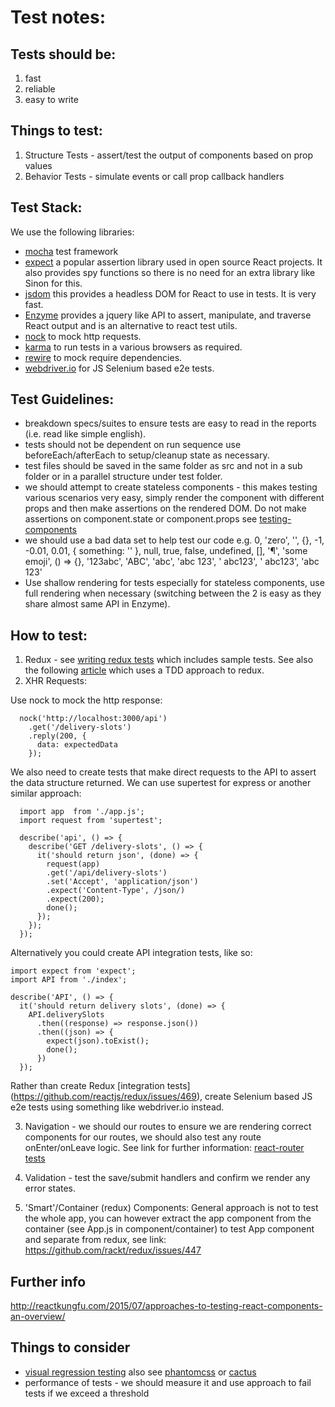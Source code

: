 # Test notes:

## Tests should be:
1. fast
2. reliable
3. easy to write

## Things to test:
1. Structure Tests - assert/test the output of components based on prop values
2. Behavior Tests - simulate events or call prop callback handlers

## Test Stack:
We use the following libraries:

* [mocha](https://github.com/mochajs/mocha) test framework
* [expect](https://github.com/mjackson/expect) a popular assertion library used in open source React projects. It also provides spy functions so there is no need for an extra library like Sinon for this.
* [jsdom](https://github.com/tmpvar/jsdom) this provides a headless DOM for React to use in tests. It is very fast.
* [Enzyme](https://github.com/airbnb/enzyme) provides a jquery like API to assert, manipulate, and traverse React output and is an alternative to react test utils.
* [nock](https://github.com/pgte/nock) to mock http requests.
* [karma](https://github.com/karma-runner/karma) to run tests in a various browsers as required.
* [rewire](https://github.com/jhnns/rewire) to mock require dependencies.
* [webdriver.io](https://github.com/webdriverio/webdriverio/) for JS Selenium based e2e tests.

## Test Guidelines:
* breakdown specs/suites to ensure tests are easy to read in the reports (i.e. read like simple english).
* tests should not be dependent on run sequence use beforeEach/afterEach to setup/cleanup state as necessary.
* test files should be saved in the same folder as src and not in a sub folder or in a parallel structure under test folder.
* we should attempt to create stateless components - this makes testing various scenarios very easy, simply render the component with different props and then make assertions on the rendered DOM. Do not make assertions on component.state or component.props see [testing-components](
https://github.com/ryanflorence/react-training/blob/gh-pages/lessons/02-testing-components.md)
* we should use a bad data set to help test our code e.g.   0, 'zero', '', {}, -1, -0.01, 0.01, { something: '' }, null, true, false, undefined, [], '¶', 'some emoji', () => {}, '123abc', 'ABC', 'abc', 'abc 123', ' abc123', ' abc123', 'abc  123'
* Use shallow rendering for tests especially for stateless components, use full rendering when necessary (switching between the 2 is easy as they share almost same API in Enzyme).

## How to test:
1. Redux - see [writing redux tests](http://rackt.org/redux/docs/recipes/WritingTests.html) which includes sample tests. See also the following [article](http://teropa.info/blog/2015/09/10/full-stack-redux-tutorial.html) which uses a TDD approach to redux.
2. XHR Requests:

Use nock to mock the http response:

```
  nock('http://localhost:3000/api')
    .get('/delivery-slots')
    .reply(200, {
      data: expectedData
    });
```

We also need to create tests that make direct requests to the API to assert the data structure returned. We can use supertest for express or another similar approach:

```
  import app  from './app.js';
  import request from 'supertest';

  describe('api', () => {
    describe('GET /delivery-slots', () => {
      it('should return json', (done) => {
        request(app)
        .get('/api/delivery-slots')
        .set('Accept', 'application/json')
        .expect('Content-Type', /json/)
        .expect(200);
        done();
      });
    });
  });
```

Alternatively you could create API integration tests, like so:

```
import expect from 'expect';
import API from './index';

describe('API', () => {
  it('should return delivery slots', (done) => {
    API.deliverySlots
      .then((response) => response.json())
      .then((json) => {
        expect(json).toExist();
        done();
      })
  });
```

Rather than create Redux [integration tests] (https://github.com/reactjs/redux/issues/469), create Selenium based JS e2e tests using something like webdriver.io instead.

3. Navigation  - we should our routes to ensure we are rendering correct components for our routes, we should also test any route onEnter/onLeave logic. See link for further information:
[react-router tests](https://github.com/rackt/react-router/tree/master/modules/__tests__)

4. Validation - test the save/submit handlers and confirm we render any error states.

5. 'Smart'/Container (redux) Components:
General approach is not to test the whole app, you can however extract the app component from the container (see App.js in component/container) to test App component and separate from redux, see link: https://github.com/rackt/redux/issues/447

## Further info
http://reactkungfu.com/2015/07/approaches-to-testing-react-components-an-overview/

## Things to consider
* [visual regression testing](http://www.rightmove.co.uk/dev/blog/visual-regression-automation/) also see [phantomcss](https://css-tricks.com/visual-regression-testing-with-phantomcss/) or [cactus](https://github.com/winston/cactus)
* performance of tests - we should measure it and use approach to fail tests if we exceed a threshold
